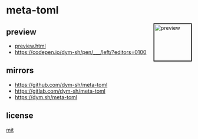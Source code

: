 # meta-toml

> <DESCRIPTION>


<a href='./preview.png'><img height=100 border=2 align='right' alt='preview' src='./preview.png'></a>
## preview
- [preview.html](./preview.html)
- https://codepen.io/dym-sh/pen/___/left/?editors=0100


## mirrors
- https://github.com/dym-sh/meta-toml
- https://gitlab.com/dym-sh/meta-toml
- https://dym.sh/meta-toml


## license
[mit](./license)
